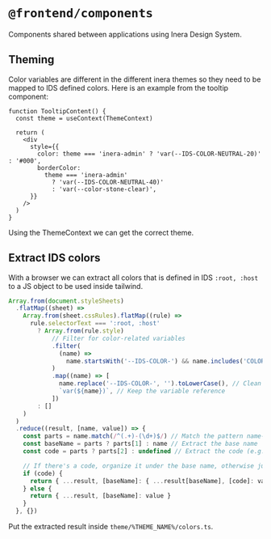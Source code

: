 # `@frontend/components`

Components shared between applications using Inera Design System.

## Theming

Color variables are different in the different inera themes so they need to be mapped to IDS defined colors. Here is an example from the tooltip component:

```tsx
function TooltipContent() {
  const theme = useContext(ThemeContext)

  return (
    <div
      style={{
        color: theme === 'inera-admin' ? 'var(--IDS-COLOR-NEUTRAL-20)' : '#000',
        borderColor:
          theme === 'inera-admin'
            ? 'var(--IDS-COLOR-NEUTRAL-40)'
            : 'var(--color-stone-clear)',
      }}
    />
  )
}
```

Using the ThemeContext we can get the correct theme.

## Extract IDS colors

With a browser we can extract all colors that is defined in IDS `:root, :host` to a JS object to be used inside tailwind.

```javascript
Array.from(document.styleSheets)
  .flatMap((sheet) =>
    Array.from(sheet.cssRules).flatMap((rule) =>
      rule.selectorText === ':root, :host'
        ? Array.from(rule.style)
            // Filter for color-related variables
            .filter(
              (name) =>
                name.startsWith('--IDS-COLOR-') && name.includes('COLOR')
            )
            .map((name) => [
              name.replace('--IDS-COLOR-', '').toLowerCase(), // Clean up the variable name
              `var(${name})`, // Keep the variable reference
            ])
        : []
    )
  )
  .reduce((result, [name, value]) => {
    const parts = name.match(/^(.+)-(\d+)$/) // Match the pattern name-code (e.g., blue-500)
    const baseName = parts ? parts[1] : name // Extract the base name
    const code = parts ? parts[2] : undefined // Extract the code (e.g., 500)

    // If there's a code, organize it under the base name, otherwise just store the value
    if (code) {
      return { ...result, [baseName]: { ...result[baseName], [code]: value } }
    } else {
      return { ...result, [baseName]: value }
    }
  }, {})
```

Put the extracted result inside `theme/%THEME_NAME%/colors.ts`.
